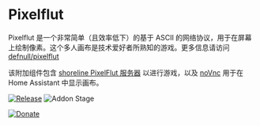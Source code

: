 # Pixelflut

Pixelflut 是一个非常简单（且效率低下）的基于 ASCII 的网络协议，用于在屏幕上绘制像素。这个多人画布是技术爱好者所熟知的游戏。更多信息请访问 [defnull/pixelflut](https://github.com/defnull/pixelflut)

该附加组件包含 [shoreline PixelFlut 服务器](https://github.com/TobleMiner/shoreline) 以进行游戏，以及 [noVnc](https://github.com/novnc/noVNC) 用于在 Home Assistant 中显示画布。

[![Release][release-badge]][release]
![Addon Stage][stage-badge]

[![Donate][donation-badge]][donation-url]


[stage-badge]: https://img.shields.io/badge/Addon%20stage-stable-green.svg

[release-badge]: https://img.shields.io/badge/version-v1.2.2-blue.svg
[release]: https://github.com/Poeschl-HomeAssistant-Addons/pixelflut/tree/v1.2.2

[donation-badge]: https://img.shields.io/badge/Buy%20me%20a%20coffee-%23d32f2f?logo=buy-me-a-coffee&style=for-the-badge&logoColor=white
[donation-url]: https://www.buymeacoffee.com/Poeschl